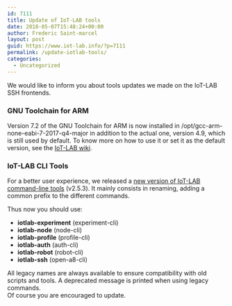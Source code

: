```yaml
---
id: 7111
title: Update of IoT-LAB tools
date: 2018-05-07T15:48:24+00:00
author: Frederic Saint-marcel
layout: post
guid: https://www.iot-lab.info/?p=7111
permalink: /update-iotlab-tools/
categories:
  - Uncategorized
---
```

<div class="pf-content">
  <p>
    We would like to inform you about tools updates we made on the IoT-LAB SSH frontends.
  </p>
  
  <h3>
    GNU Toolchain for ARM
  </h3>
  
  <p>
    Version 7.2 of the GNU Toolchain for ARM is now installed in /opt/gcc-arm-none-eabi-7-2017-q4-major in addition to the actual one, version 4.9, which is still used by default. To know more on how to use it or set it as the default version, see the <a href="https://github.com/iot-lab/iot-lab/wiki/Versions-of-the-GNU-toolchain-for-ARM">IoT-LAB wiki</a>.
  </p>
  
  <h3>
    IoT-LAB CLI Tools
  </h3>
  
  <p>
    For a better user experience, we released a <a href="https://pypi.org/project/iotlabcli/">new version of IoT-LAB command-line tools</a> (v2.5.3). It mainly consists in renaming, adding a common prefix to the different commands.
  </p>
  
  <p>
    Thus now you should use:
  </p>
  
  <ul>
    <li>
      <strong>iotlab-experiment</strong> (experiment-cli)
    </li>
    <li>
      <strong>iotlab-node</strong> (node-cli)
    </li>
    <li>
      <strong>iotlab-profile</strong> (profile-cli)
    </li>
    <li>
      <strong>iotlab-auth</strong> (auth-cli)
    </li>
    <li>
      <strong>iotlab-robot</strong> (robot-cli)
    </li>
    <li>
      <strong>iotlab-ssh</strong> (open-a8-cli)
    </li>
  </ul>
  
  <p>
    All legacy names are always available to ensure compatibility with old scripts and tools. A deprecated message is printed when using legacy commands.<br /> Of course you are encouraged to update.
  </p>
</div>